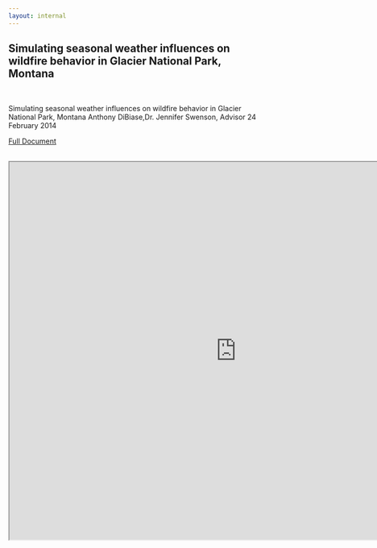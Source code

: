 ```yaml
---
layout: internal
---
```


## Simulating seasonal weather influences on wildfire behavior in Glacier National Park, Montana



<br>

Simulating seasonal weather influences on wildfire behavior in Glacier National Park, Montana
Anthony DiBiase,Dr. Jennifer Swenson, Advisor
24 February 2014

[Full Document](http://firelab.github.io/windninja/pdf/sswi.pdf)

<br>





<iframe src="http://firelab.github.io/windninja/pdf/sswi.pdf" style="background: #FFFFFF;" height="750"  width="900"></iframe>
